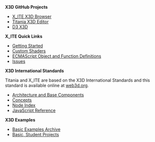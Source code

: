 **X3D GitHub Projects**

* [X_ITE X3D Browser](https://github.com/create3000/x_ite/wiki)
* [Titania X3D Editor](https://github.com/create3000/titania/wiki)
* [D3 X3D](https://github.com/jamesleesaunders/d3-x3d)

**X_ITE Quick Links**

* [Getting Started](https://github.com/create3000/x_ite/wiki)
* [Custom Shaders](https://github.com/create3000/x_ite/wiki/Custom-Shaders)
* [ECMAScript Object and Function Definitions](https://github.com/create3000/x_ite/wiki/ECMAScript-Object-and-Function-Definitions)
* [Issues](https://github.com/create3000/x_ite/issues)

**X3D International Standards**

Titania and X_ITE are based on the X3D International Standards and this standard is available online at [web3d.org](http://web3d.org/).

* [Architecture and Base Components](http://www.web3d.org/documents/specifications/19775-1/V3.3/Part01/Architecture.html)
* [Concepts](http://www.web3d.org/documents/specifications/19775-1/V3.3/Part01/concepts.html)
* [Node Index](http://www.web3d.org/documents/specifications/19775-1/V3.3/Part01/nodeIndex.html)
* [JavaScript Reference](http://www.web3d.org/documents/specifications/19777-1/V3.0/Part1/functions.html)

**X3D Examples**

* [Basic Examples Archive](http://www.web3d.org/x3d/content/examples/Basic/)
* [Basic, Student Projects](http://www.web3d.org/x3d/content/examples/Basic/StudentProjects/)
